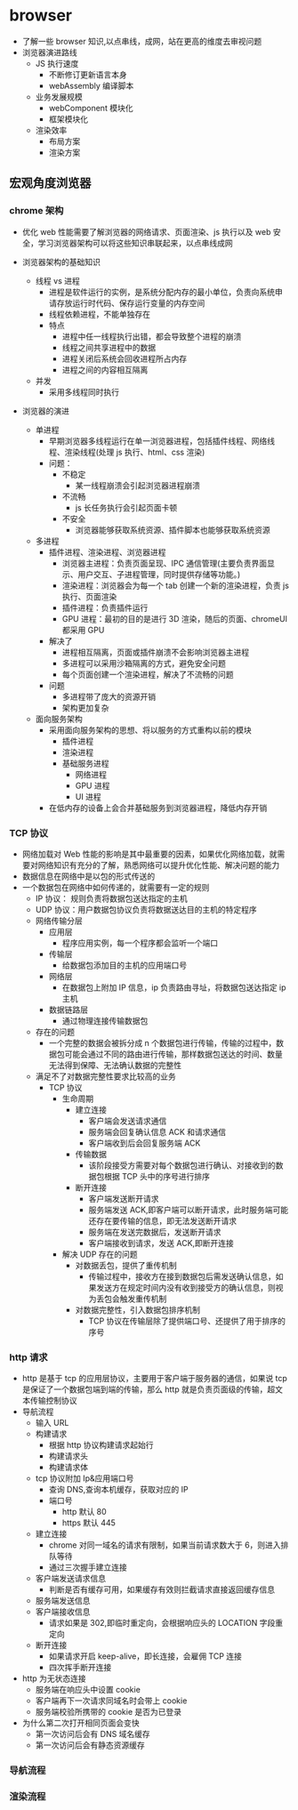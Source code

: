 # browser

- 了解一些 browser 知识,以点串线，成网，站在更高的维度去审视问题
- 浏览器演进路线
  - JS 执行速度
    - 不断修订更新语言本身
    - webAssembly 编译脚本
  - 业务发展规模
    - webComponent 模块化
    - 框架模块化
  - 渲染效率
    - 布局方案
    - 渲染方案

## 宏观角度浏览器

### chrome 架构

- 优化 web 性能需要了解浏览器的网络请求、页面渲染、js 执行以及 web 安全，学习浏览器架构可以将这些知识串联起来，以点串线成网

- 浏览器架构的基础知识
  - 线程 vs 进程
    - 进程是软件运行的实例，是系统分配内存的最小单位，负责向系统申请存放运行时代码、保存运行变量的内存空间
    - 线程依赖进程，不能单独存在
    - 特点
      - 进程中任一线程执行出错，都会导致整个进程的崩溃
      - 线程之间共享进程中的数据
      - 进程关闭后系统会回收进程所占内存
      - 进程之间的内容相互隔离
  - 并发
    - 采用多线程同时执行
- 浏览器的演进
  - 单进程
    - 早期浏览器多线程运行在单一浏览器进程，包括插件线程、网络线程、渲染线程(处理 js 执行、html、css 渲染)
    - 问题：
      - 不稳定
        - 某一线程崩溃会引起浏览器进程崩溃
      - 不流畅
        - js 长任务执行会引起页面卡顿
      - 不安全
        - 浏览器能够获取系统资源、插件脚本也能够获取系统资源
  - 多进程
    - 插件进程、渲染进程、浏览器进程
      - 浏览器主进程：负责页面呈现、IPC 通信管理(主要负责界面显示、用户交互、子进程管理，同时提供存储等功能。)
      - 渲染进程：浏览器会为每一个 tab 创建一个新的渲染进程，负责 js 执行、页面渲染
      - 插件进程：负责插件运行
      - GPU 进程：最初的目的是进行 3D 渲染，随后的页面、chromeUI 都采用 GPU
    - 解决了
      - 进程相互隔离，页面或插件崩溃不会影响浏览器主进程
      - 多进程可以采用沙箱隔离的方式，避免安全问题
      - 每个页面创建一个渲染进程，解决了不流畅的问题
    - 问题
      - 多进程带了庞大的资源开销
      - 架构更加复杂
  - 面向服务架构
    - 采用面向服务架构的思想、将以服务的方式重构以前的模块
      - 插件进程
      - 渲染进程
      - 基础服务进程
        - 网络进程
        - GPU 进程
        - UI 进程
    - 在低内存的设备上会合并基础服务到浏览器进程，降低内存开销

### TCP 协议

- 网络加载对 Web 性能的影响是其中最重要的因素，如果优化网络加载，就需要对网络知识有充分的了解，熟悉网络可以提升优化性能、解决问题的能力
- 数据信息在网络中是以包的形式传送的
- 一个数据包在网络中如何传递的，就需要有一定的规则
  - IP 协议： 规则负责将数据包送达指定的主机
  - UDP 协议：用户数据包协议负责将数据送达目的主机的特定程序
  - 网络传输分层
    - 应用层
      - 程序应用实例，每一个程序都会监听一个端口
    - 传输层
      - 给数据包添加目的主机的应用端口号
    - 网络层
      - 在数据包上附加 IP 信息，ip 负责路由寻址，将数据包送达指定 ip 主机
    - 数据链路层
      - 通过物理连接传输数据包
  - 存在的问题
    - 一个完整的数据会被拆分成 n 个数据包进行传输，传输的过程中，数据包可能会通过不同的路由进行传输，那样数据包送达的时间、数量无法得到保障、无法确认数据的完整性
  - 满足不了对数据完整性要求比较高的业务
    - TCP 协议
      - 生命周期
        - 建立连接
          - 客户端会发送请求通信
          - 服务端会回复确认信息 ACK 和请求通信
          - 客户端收到后会回复服务端 ACK
        - 传输数据
          - 该阶段接受方需要对每个数据包进行确认、对接收到的数据包根据 TCP 头中的序号进行排序
        - 断开连接
          - 客户端发送断开请求
          - 服务端发送 ACK,即客户端可以断开请求，此时服务端可能还存在要传输的信息，即无法发送断开请求
          - 服务端在发送完数据后，发送断开请求
          - 客户端接收到请求，发送 ACK,即断开连接
      - 解决 UDP 存在的问题
        - 对数据丢包，提供了重传机制
          - 传输过程中，接收方在接到数据包后需发送确认信息，如果发送方在规定时间内没有收到接受方的确认信息，则视为丢包会触发重传机制
        - 对数据完整性，引入数据包排序机制
          - TCP 协议在传输层除了提供端口号、还提供了用于排序的序号

### http 请求

- http 是基于 tcp 的应用层协议，主要用于客户端于服务器的通信，如果说 tcp 是保证了一个数据包端到端的传输，那么 http 就是负责页面级的传输，超文本传输控制协议
- 导航流程
  - 输入 URL
  - 构建请求
    - 根据 http 协议构建请求起始行
    - 构建请求头
    - 构建请求体
  - tcp 协议附加 Ip&应用端口号
    - 查询 DNS,查询本机缓存，获取对应的 IP
    - 端口号
      - http 默认 80
      - https 默认 445
  - 建立连接
    - chrome 对同一域名的请求有限制，如果当前请求数大于 6，则进入排队等待
    - 通过三次握手建立连接
  - 客户端发送请求信息
    - 判断是否有缓存可用，如果缓存有效则拦截请求直接返回缓存信息
  - 服务端发送信息
  - 客户端接收信息
    - 请求如果是 302,即临时重定向，会根据响应头的 LOCATION 字段重定向
  - 断开连接
    - 如果请求开启 keep-alive，即长连接，会雇佣 TCP 连接
    - 四次挥手断开连接
- http 为无状态连接
  - 服务端在响应头中设置 cookie
  - 客户端再下一次请求同域名时会带上 cookie
  - 服务端校验所携带的 cookie 是否为已登录
- 为什么第二次打开相同页面会变快
  - 第一次访问后会有 DNS 域名缓存
  - 第一次访问后会有静态资源缓存


### 导航流程

### 渲染流程
